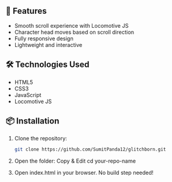 
## 🚀 Features
- Smooth scroll experience with Locomotive JS  
- Character head moves based on scroll direction  
- Fully responsive design  
- Lightweight and interactive

## 🛠️ Technologies Used
- HTML5  
- CSS3  
- JavaScript  
- Locomotive JS

## 📦 Installation
1. Clone the repository:
   ```bash
   git clone https://github.com/SumitPanda12/glitchborn.git
   
2. Open the folder:
Copy & Edit
cd your-repo-name

3. Open index.html in your browser. No build step needed!
